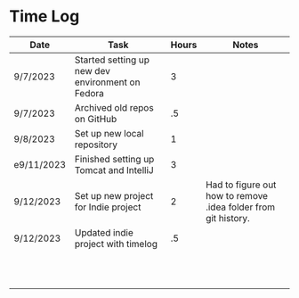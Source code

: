 # Time Log

| Date       | Task                                             | Hours | Notes                                                          |
| ---------- | ------------------------------------------------ | ----- | -------------------------------------------------------------- |
| 9/7/2023   | Started setting up new dev environment on Fedora | 3     |                                                                |
| 9/7/2023   | Archived old repos on GitHub                     | .5    |                                                                |
| 9/8/2023   | Set up new local repository                      | 1     |                                                                |
| e9/11/2023 | Finished setting up Tomcat and IntelliJ          | 3     |                                                                |
| 9/12/2023  | Set up new project for Indie project             | 2     | Had to figure out how to remove .idea folder from git history. |
| 9/12/2023  | Updated indie project with timelog               | .5    |                                                                |
|            |                                                  |       |                                                                |
|            |                                                  |       |                                                                |
|            |                                                  |       |                                                                |
|            |                                                  |       |                                                                |
|            |                                                  |       |                                                                |
|            |                                                  |       |                                                                |
|            |                                                  |       |                                                                |
|            |                                                  |       |                                                                |
|            |                                                  |       |                                                                |
|            |                                                  |       |                                                                |
|            |                                                  |       |                                                                |